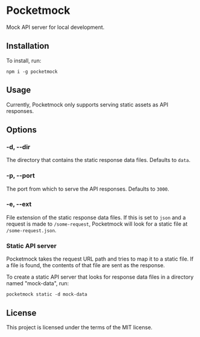 # Pocketmock
Mock API server for local development.

## Installation
To install, run:
```shell
npm i -g pocketmock
```

## Usage
Currently, Pocketmock only supports serving static assets as API responses.

## Options
### -d, --dir
The directory that contains the static response data files.
Defaults to ```data```.

### -p, --port
The port from which to serve the API responses.
Defaults to ```3000```.

### -e, --ext
File extension of the static response data files. If this is set to ```json``` and a request is made to ```/some-request```, Pocketmock will look for a static file at ```/some-request.json```.

### Static API server
Pocketmock takes the request URL path and tries to map it to a static file. If a file is found, the contents of that file are sent as the response.

To create a static API server that looks for response data files in a directory named "mock-data", run:
```shell
pocketmock static -d mock-data
```

## License
This project is licensed under the terms of the MIT license.
